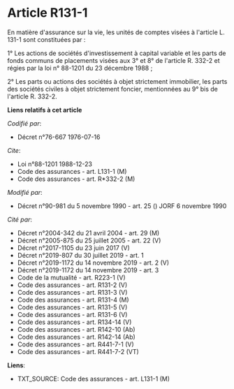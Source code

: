 # Article R131-1

En matière d'assurance sur la vie, les unités de comptes visées à l'article L. 131-1 sont constituées par :

1° Les actions de sociétés d'investissement à capital variable et les parts de fonds communs de placements visées aux 3° et
8° de l'article R. 332-2 et régies par la loi n° 88-1201 du 23 décembre 1988 ;

2° Les parts ou actions des sociétés à objet strictement immobilier, les parts des sociétés civiles à objet strictement
foncier, mentionnées au 9° bis de l'article R. 332-2.

**Liens relatifs à cet article**

_Codifié par_:

  - Décret n°76-667 1976-07-16

_Cite_:

  - Loi n°88-1201 1988-12-23
  - Code des assurances - art. L131-1 (M)
  - Code des assurances - art. R*332-2 (M)

_Modifié par_:

  - Décret n°90-981 du 5 novembre 1990 - art. 25 () JORF 6 novembre 1990

_Cité par_:

  - Décret n°2004-342 du 21 avril 2004 - art. 29 (M)
  - Décret n°2005-875 du 25 juillet 2005 - art. 22 (V)
  - Décret n°2017-1105 du 23 juin 2017 (V)
  - Décret n°2019-807 du 30 juillet 2019 - art. 1
  - Décret n°2019-1172 du 14 novembre 2019 - art. 2 (V)
  - Décret n°2019-1172 du 14 novembre 2019 - art. 3
  - Code de la mutualité - art. R223-1 (V)
  - Code des assurances - art. R131-2 (V)
  - Code des assurances - art. R131-3 (V)
  - Code des assurances - art. R131-4 (M)
  - Code des assurances - art. R131-5 (V)
  - Code des assurances - art. R131-6 (V)
  - Code des assurances - art. R134-14 (V)
  - Code des assurances - art. R142-10 (Ab)
  - Code des assurances - art. R142-14 (Ab)
  - Code des assurances - art. R441-7-1 (V)
  - Code des assurances - art. R441-7-2 (VT)

**Liens**:

  - TXT_SOURCE: Code des assurances - art. L131-1 (M)
